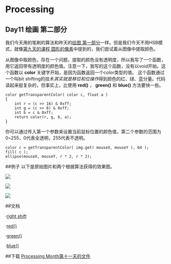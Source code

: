 Processing
====
Day11 **绘画** 第二部分
----
我们今天用的笔刷的算法和昨天的[绘图 第一部分](http://vormplus.be/blog/article/processing-month-day-10-painting-part-1)一样。但是我们今天不用HSB模式，就像[第九天的课程 圆形的像素](http://vormplus.be/blog/article/processing-month-day-9-circular-pixels)中提到的，我们尝试着从图像中提取颜色。

从图像中取颜色，存在一个问题，提取的颜色没有透明度，所以我写了一个函数，用它返回带有透明度的颜色值。注意一下，我写的这个函数，没有以void开始。这个函数以 **color** 关键字开始，是因为函数返回一个color类型的值。 这个函数通过一个叫bit shifting的技术*其实就是移位和位操作*得到颜色的红、绿、蓝分量。代码读起来挺复杂的，但事实上，比使用 **red()** ， **green()** 和 **blue()** 方法要快一些。

	color getTransparentColor( color c, float a )
	{
    	int r = (c >> 16) & 0xff;
    	int g = (c >> 8) & 0xff;
    	int b = c & 0xff;	
    	return color(r, g, b, a);
	}
	
你可以通过传入第一个参数来设置当前鼠标位置的颜色值，第二个参数的范围为0~255，0代表全透明，255代表不透明。

	color c = getTransparentColor( img.get( mouseX, mouseY ), 64 );
	fill( c );
	ellipse(mouseX, mouseY, r * 2, r * 2);

##例子
以下是原始图片和两个根据算法获得的效果图。

![](http://img.vormplus.be/blog/milky.jpg)

![](http://img.vormplus.be/blog/painting-002-3149.jpg)

![](http://img.vormplus.be/blog/painting-002-4619.jpg)

##文档

·[right shift](http://processing.org/reference/rightshift.html)

·[red()](http://processing.org/reference/red_.html)

·[green()](http://processing.org/reference/green_.html)

·[blue()](http://processing.org/reference/blue_.html)

##下载
[Processing Month第十一天的文件](http://img.vormplus.be/downloads/processing_month_day_011.zip)
	
	